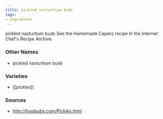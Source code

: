 ```yaml
---
title: pickled nasturtium buds
tags:
- ingredient
---
```

pickled nasturtium buds See the Homemade Capers recipe in the Internet Chef's Recipe Archive.

### Other Names

* pickled nasturtium buds

### Varieties

* [[pickles]]

### Sources
* http://foodsubs.com/Pickles.html
